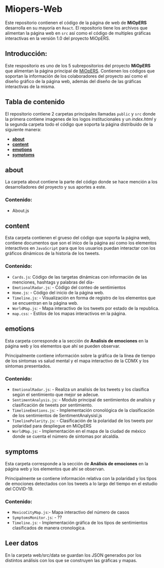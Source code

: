 # Miopers-Web

Este repositorio contienen el código de la página de web de **MiOpERS** desarrolla en su mayoría en `React`. El repositorio tiene los archivos que alimentan la página web en `src` así como el código de multiples gráficas interactivas en la versión 1.0 del proyecto MiOpERS.

## Introducción:

Este respositorio es uno de los 5 subrepositorios del proyecto **MiOpERS** que alimentan la página principal de <a href="http://www.miopers.unam.mx">MiOpERS</a>. Contienen los códigos que soportan la información de los colaboradores del proyecto así como el diseño gráfico de la página web, además del diseño de las gráficas interactivas de la misma.



## Tabla de contenido
El repositorio contiene 2 carpetas principales llamadas `public` y `src` donde la primera contiene imagenes de los logos institucionales y un *index.html* y la segunda carpeta todo el código que soporta la página distribuido de la siguiente manera:

- [**about**](#about)
- [**content**](#content)
- [**emotions**](#emotions)
- [**symptoms**](#symptoms)

## **about**
La carpeta about contiene la parte del código donde se hace mención a los desarrolladores del proyecto y sus aportes a este. 

### Contenido:
- About.js


## **content**
Esta carpeta contienen el grueso del código que soporta la página web, contiene documentos que son el inico de la página así como los elementos interactivos en `JavaScript` para que los usuarios puedan interactar con los gráficos dinámicos de la historía de los tweets.

### Contenido:
- `Cards.js`: Código de las targetas dinámicas con información de las menciones, hashtags y palabras del día-
- `EmotionalRadar.js`: - Código del conteo de sentimientos 
- `Home.js`: - Código del inicio de la página web.
- `Timeline.js`: - Visualización en forma de registro de los elementos que se encuentran en la página web.
- `WorldMap.js`: - Mapa interactivo de los tweets por estado de la republica.
- `map.css`: - Estilos de los mapas interactivos en la página.


## **emotions**
Esta carpeta corresponde a la sección de **Analísis de emociones** en la página web y los elementos que ahí se pueden observar.

Principalmente contiene información sobre la gráfica de la línea de tiempo de los sintomas vs salud mental y el mapa interactivo de la CDMX y los sintomas presentados.
### Contenido:
- `EmotionalRadar.js`: - Realiza un analisis de los tweets y los clasifica según el sentimiento que mejor se adecue.
- `SentimentAnalysis.js`: - Modulo principal de sentimientos de analísis y clasificación de tweets por sentimiento.
- `TimelineEmotions.js`: - Implementación cronológica de la clasificación de los sentimientos de SentimentAnalysisl.js
- `TimelinePolarity.js`: - Clasificación de la polaridad de los tweets por polaridad para despliegue en MiOpERS
- `WorldMap.js`: - Implementación en el mapa de la ciudad de méxico donde se cuenta el número de sintomas por alcaldía.

## **symptoms**
Esta carpeta corresponde a la sección de **Análisis de emociones** en la página web y los elementos que ahí se observan.

Principalmente se contiene información relativa con la polaridad y los tipos de emociones detectados con los tweets a lo largo del tiempo en el estudio del COVID-19.
### Contenido:
 - `MexicoCityMap.js`:- Mapa interactivo del número de casos 
 - `SymptomsMonitor.js`: - ??
 - `Timeline.js`: - Implementación gráfica de los tipos de sentimientos clasificados de manera cronologíca.

## Leer datos
En la carpeta web/src/data se guardan los JSON generados por los distintos análisis con los que se construyen las gráficas y mapas.

